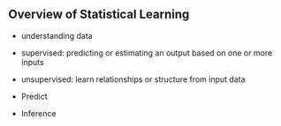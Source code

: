 ## Overview of Statistical Learning

- understanding data
- supervised: predicting or estimating an output based on one or more inputs 
- unsupervised: learn relationships or structure from input data

- Predict
- Inference